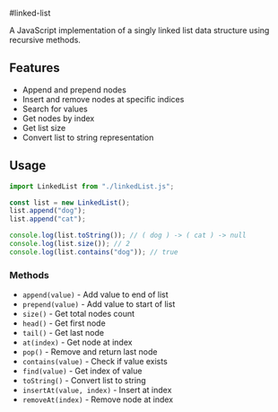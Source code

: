 #linked-list

A JavaScript implementation of a singly linked list data structure using recursive methods.

## Features

- Append and prepend nodes
- Insert and remove nodes at specific indices
- Search for values
- Get nodes by index
- Get list size
- Convert list to string representation

## Usage

```javascript
import LinkedList from "./linkedList.js";

const list = new LinkedList();
list.append("dog");
list.append("cat");

console.log(list.toString()); // ( dog ) -> ( cat ) -> null
console.log(list.size()); // 2
console.log(list.contains("dog")); // true
```

### Methods

- `append(value)` - Add value to end of list
- `prepend(value)` - Add value to start of list
- `size()` - Get total nodes count
- `head()` - Get first node
- `tail()` - Get last node
- `at(index)` - Get node at index
- `pop()` - Remove and return last node
- `contains(value)` - Check if value exists
- `find(value)` - Get index of value
- `toString()` - Convert list to string
- `insertAt(value, index)` - Insert at index
- `removeAt(index)` - Remove node at index